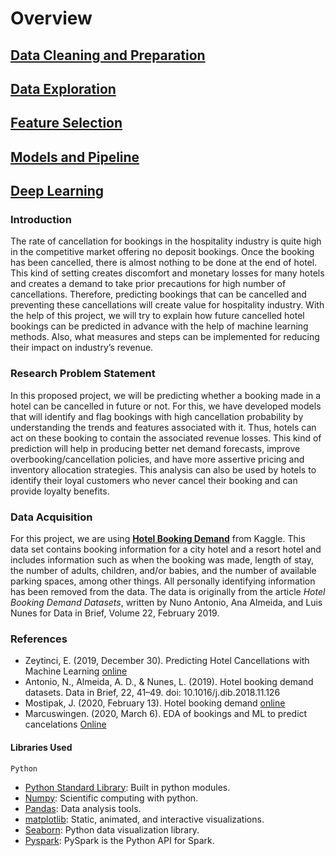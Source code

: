 # Overview

## [Data Cleaning and Preparation](Data_Cleaning/Data_Cleaning.md)

## [Data Exploration](Data_Exploration/Data_Exploration.md)

## [Feature Selection](Feature_Selection/Feature_Selection.md)

## [Models and Pipeline](Pipeline.md)

## [Deep Learning](Deep_Learning/Deep_Learning.md)

### Introduction
The rate of cancellation for bookings in the hospitality industry is quite high in the competitive market offering no deposit bookings. Once the booking has been cancelled, there is almost nothing to be done at the end of hotel. This kind of setting creates discomfort and monetary losses for many hotels and creates a demand to take prior precautions for high number of cancellations. Therefore, predicting bookings that can be cancelled and preventing these cancellations will create value for hospitality industry. 
With the help of this project, we will try to explain how future cancelled hotel bookings can be predicted in advance with the help of machine learning methods. Also, what measures and steps can be implemented for reducing their impact on industry’s revenue.

### Research Problem Statement
In this proposed project, we will be predicting whether a booking made in a hotel can be cancelled in future or not. For this, we have developed models that will identify and flag bookings with high cancellation probability by understanding the trends and features associated with it. Thus, hotels can act on these booking to contain the associated revenue losses. 
This kind of prediction will help in producing better net demand forecasts, improve overbooking/cancellation policies, and have more assertive pricing and inventory allocation strategies. This analysis can also be used by hotels to identify their loyal customers who never cancel their booking and can provide loyalty benefits. 

### Data Acquisition
For this project, we are using **[Hotel Booking Demand](https://www.kaggle.com/jessemostipak/hotel-booking-demand)** from Kaggle. This data set contains booking information for a city hotel and a resort hotel and includes information such as when the booking was made, length of stay, the number of adults, children, and/or babies, and the number of available parking spaces, among other things. All personally identifying information has been removed from the data. 
The data is originally from the article *Hotel Booking Demand Datasets*, written by Nuno Antonio, Ana Almeida, and Luis Nunes for Data in Brief, Volume 22, February 2019.

### References
* Zeytinci, E. (2019, December 30). Predicting Hotel Cancellations with Machine Learning [online](https://towardsdatascience.com/predicting-hotelcancellations-with-machine-learning-fa669f93e794)
* Antonio, N., Almeida, A. D., & Nunes, L. (2019). Hotel booking demand datasets. Data in Brief, 22, 41–49. doi: 10.1016/j.dib.2018.11.126 
* Mostipak, J. (2020, February 13). Hotel booking demand [online](https://www.kaggle.com/jessemostipak/hotel-booking-demand) 
* Marcuswingen. (2020, March 6). EDA of bookings and ML to predict cancelations [Online](https://www.kaggle.com/marcuswingen/eda-of-bookings-and-ml-topredict-cancelations) 

#### Libraries Used
`Python`
* [Python Standard Library](https://docs.python.org/2/library/): Built in python modules.
* [Numpy](http://www.numpy.org/): Scientific computing with python.
* [Pandas](http://pandas.pydata.org/): Data analysis tools.
* [matplotlib](https://matplotlib.org/): Static, animated, and interactive visualizations.
* [Seaborn](https://seaborn.pydata.org/): Python data visualization library.
* [Pyspark](https://spark.apache.org/docs/latest/api/python/pyspark.html): PySpark is the Python API for Spark.
